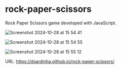 # rock-paper-scissors

Rock Paper Scissors game developed with JavaScript. 

![Screenshot 2024-10-28 at 15 54 41](https://github.com/user-attachments/assets/feac49ee-2272-462a-9567-ca1ca35f9a26)

![Screenshot 2024-10-28 at 15 54 55](https://github.com/user-attachments/assets/31c8ce5d-d636-42c5-952e-89659dad706a)

![Screenshot 2024-10-28 at 15 55 12](https://github.com/user-attachments/assets/1c2d456c-6349-4549-8635-1f3dada39d28)

URL: https://dsardinha.github.io/rock-paper-scissors/
